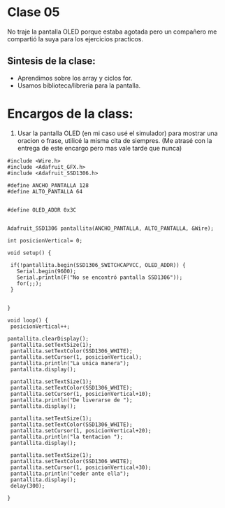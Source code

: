 # Clase 05
No traje la pantalla OLED porque estaba agotada pero un compañero me compartió la suya para los ejercicios practicos.
## Sintesis de la clase:
- Aprendimos sobre los array y ciclos for.
- Usamos biblioteca/libreria para la pantalla.
# Encargos de la class:
1. Usar la pantalla OLED (en mi caso usé el simulador) para mostrar una oracion o frase, utilicé la misma cita de siempres.
   (Me atrasé con la entrega de este encargo pero mas vale tarde que nunca)
 ```
#include <Wire.h>
#include <Adafruit_GFX.h>
#include <Adafruit_SSD1306.h>

#define ANCHO_PANTALLA 128
#define ALTO_PANTALLA 64


#define OLED_ADDR 0x3C  


Adafruit_SSD1306 pantallita(ANCHO_PANTALLA, ALTO_PANTALLA, &Wire);

int posicionVertical= 0;

void setup() {
  
  if(!pantallita.begin(SSD1306_SWITCHCAPVCC, OLED_ADDR)) {
    Serial.begin(9600);
    Serial.println(F("No se encontró pantalla SSD1306"));
    for(;;); 
  }

  
}

void loop() {
  posicionVertical++;

 pantallita.clearDisplay();             
  pantallita.setTextSize(1);            
  pantallita.setTextColor(SSD1306_WHITE);
  pantallita.setCursor(1, posicionVertical);          
  pantallita.println("La unica manera");     
  pantallita.display();                  

  pantallita.setTextSize(1);          
  pantallita.setTextColor(SSD1306_WHITE);
  pantallita.setCursor(1, posicionVertical+10);        
  pantallita.println("De liverarse de ");     
  pantallita.display();                  

  pantallita.setTextSize(1);           
  pantallita.setTextColor(SSD1306_WHITE);
  pantallita.setCursor(1, posicionVertical+20);        
  pantallita.println("la tentacion ");     
  pantallita.display();               
 
  pantallita.setTextSize(1);           
  pantallita.setTextColor(SSD1306_WHITE);
  pantallita.setCursor(1, posicionVertical+30);          
  pantallita.println("ceder ante ella");     
  pantallita.display();                  
  delay(300);

}
   ```
